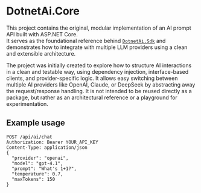 # DotnetAi.Core

This project contains the original, modular implementation of an AI prompt API built with ASP.NET Core.  
It serves as the foundational reference behind [`DotnetAi.Sdk`](https://www.nuget.org/packages/DotnetAi.Sdk) and demonstrates how to integrate with multiple LLM providers using a clean and extensible architecture.

The project was initially created to explore how to structure AI interactions in a clean and testable way, using dependency injection, interface-based clients, and provider-specific logic. 
It allows easy switching between multiple AI providers like OpenAI, Claude, or DeepSeek by abstracting away the request/response handling. 
It is not intended to be reused directly as a package, but rather as an architectural reference or a playground for experimentation.

## Example usage

```http
POST /api/ai/chat
Authorization: Bearer YOUR_API_KEY
Content-Type: application/json
{
  "provider": "openai",
  "model": "gpt-4.1",
  "prompt": "What's 1+1?",
  "temperature": 0.7,
  "maxTokens": 150
}
```





